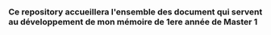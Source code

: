 ### Ce repository accueillera l'ensemble des document qui servent au développement de mon mémoire de 1ere année de Master 1
